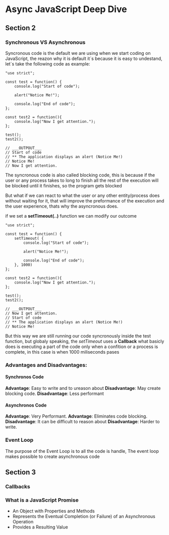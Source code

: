 # Async JavaScript Deep Dive

## Section 2

### Synchronous VS Asynchronous

Syncronous code is the default we are using when we start coding on JavaScript, the reazon why it is default it´s because it is easy to undestand, let´s take the following code as example:
```
"use strict";

const test = function() {
    console.log("Start of code");

    alert("Notice Me!");

    console.log("End of code");
};

const test2 = function(){
    console.log("Now I get attention.");
};

test();
test2();

// ___OUTPOUT___
// Start of code
// ** The application displays an alert (Notice Me!)
// Notice Me!
// Now I get attention.
```

The syncronous code is also called blocking code, this is because if the user or any process takes to long to finish all the rest of the execution will be blocked until it finishes, so the program gets blocked

But what if we can react to what the user or any other entity/process does without waiting for it, that will improve the preformance of the execution and the user experience, thats why the asyncronous does.

if we set a **setTimeout(..)** function we can modify our outcome

```
"use strict";

const test = function() {
    setTimeout( {
        console.log("Start of code");

        alert("Notice Me!");

        console.log("End of code");
    }, 1000)
};

const test2 = function(){
    console.log("Now I get attention.");
};

test();
test2();

// ___OUTPOUT___
// Now I get attention.
// Start of code
// ** The application displays an alert (Notice Me!)
// Notice Me!
```

But this way we are still running our code syncronously inside the test function, but globaly speaking, the *setTimeout* uses a **Callback** what basicly does is executing a part of the code only when a confition or a process is complete, in this case is when 1000 miliseconds pases


### Advantages and Disadvantages:
#### Synchronos Code 
**Advantage**: Easy to write and to ureason about
**Disadvantage**: May create blocking code.
**Disadvantage**: Less performant
#### Asynchronos Code 
**Advantage**: Very Performant.
**Advantage**: Eliminates code blocking.
**Disadvantage**: It can be difficult to reason about
**Disadvantage**: Harder to write.

### Event Loop
The purpose of the Event Loop is to all the code is handle, The event loop makes possible to create asynchronous code

## Section 3
### Callbacks
### What is a JavaScript Promise
- An Object with Properties and Methods
- Represents the Eventual Completion (or Failure) of an Asynchronous Operation
- Provides a Resulting Value